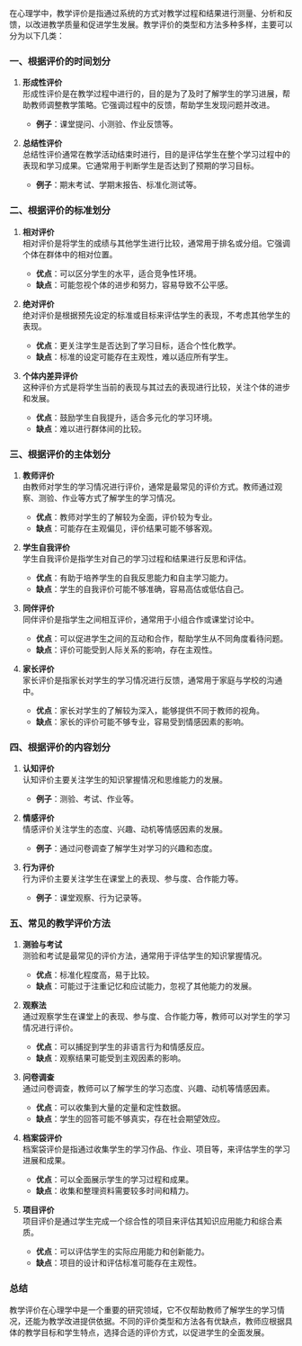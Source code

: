 在心理学中，教学评价是指通过系统的方式对教学过程和结果进行测量、分析和反馈，以改进教学质量和促进学生发展。教学评价的类型和方法多种多样，主要可以分为以下几类：

### 一、根据评价的时间划分

1. **形成性评价**  
   形成性评价是在教学过程中进行的，目的是为了及时了解学生的学习进展，帮助教师调整教学策略。它强调过程中的反馈，帮助学生发现问题并改进。

   - **例子**：课堂提问、小测验、作业反馈等。

2. **总结性评价**  
   总结性评价通常在教学活动结束时进行，目的是评估学生在整个学习过程中的表现和学习成果。它通常用于判断学生是否达到了预期的学习目标。
   - **例子**：期末考试、学期末报告、标准化测试等。

### 二、根据评价的标准划分

1. **相对评价**  
   相对评价是将学生的成绩与其他学生进行比较，通常用于排名或分组。它强调个体在群体中的相对位置。

   - **优点**：可以区分学生的水平，适合竞争性环境。
   - **缺点**：可能忽视个体的进步和努力，容易导致不公平感。

2. **绝对评价**  
   绝对评价是根据预先设定的标准或目标来评估学生的表现，不考虑其他学生的表现。

   - **优点**：更关注学生是否达到了学习目标，适合个性化教学。
   - **缺点**：标准的设定可能存在主观性，难以适应所有学生。

3. **个体内差异评价**  
   这种评价方式是将学生当前的表现与其过去的表现进行比较，关注个体的进步和发展。
   - **优点**：鼓励学生自我提升，适合多元化的学习环境。
   - **缺点**：难以进行群体间的比较。

### 三、根据评价的主体划分

1. **教师评价**  
   由教师对学生的学习情况进行评价，通常是最常见的评价方式。教师通过观察、测验、作业等方式了解学生的学习情况。

   - **优点**：教师对学生的了解较为全面，评价较为专业。
   - **缺点**：可能存在主观偏见，评价结果可能不够客观。

2. **学生自我评价**  
   学生自我评价是指学生对自己的学习过程和结果进行反思和评估。

   - **优点**：有助于培养学生的自我反思能力和自主学习能力。
   - **缺点**：学生的自我评价可能不够准确，容易高估或低估自己。

3. **同伴评价**  
   同伴评价是指学生之间相互评价，通常用于小组合作或课堂讨论中。

   - **优点**：可以促进学生之间的互动和合作，帮助学生从不同角度看待问题。
   - **缺点**：评价可能受到人际关系的影响，存在主观性。

4. **家长评价**  
   家长评价是指家长对学生的学习情况进行反馈，通常用于家庭与学校的沟通中。
   - **优点**：家长对学生的了解较为深入，能够提供不同于教师的视角。
   - **缺点**：家长的评价可能不够专业，容易受到情感因素的影响。

### 四、根据评价的内容划分

1. **认知评价**  
   认知评价主要关注学生的知识掌握情况和思维能力的发展。

   - **例子**：测验、考试、作业等。

2. **情感评价**  
   情感评价关注学生的态度、兴趣、动机等情感因素的发展。

   - **例子**：通过问卷调查了解学生对学习的兴趣和态度。

3. **行为评价**  
   行为评价主要关注学生在课堂上的表现、参与度、合作能力等。
   - **例子**：课堂观察、行为记录等。

### 五、常见的教学评价方法

1. **测验与考试**  
   测验和考试是最常见的评价方法，通常用于评估学生的知识掌握情况。

   - **优点**：标准化程度高，易于比较。
   - **缺点**：可能过于注重记忆和应试能力，忽视了其他能力的发展。

2. **观察法**  
   通过观察学生在课堂上的表现、参与度、合作能力等，教师可以对学生的学习情况进行评价。

   - **优点**：可以捕捉到学生的非语言行为和情感反应。
   - **缺点**：观察结果可能受到主观因素的影响。

3. **问卷调查**  
   通过问卷调查，教师可以了解学生的学习态度、兴趣、动机等情感因素。

   - **优点**：可以收集到大量的定量和定性数据。
   - **缺点**：学生的回答可能不够真实，存在社会期望效应。

4. **档案袋评价**  
   档案袋评价是指通过收集学生的学习作品、作业、项目等，来评估学生的学习进展和成果。

   - **优点**：可以全面展示学生的学习过程和成果。
   - **缺点**：收集和整理资料需要较多时间和精力。

5. **项目评价**  
   项目评价是通过学生完成一个综合性的项目来评估其知识应用能力和综合素质。
   - **优点**：可以评估学生的实际应用能力和创新能力。
   - **缺点**：项目的设计和评估标准可能存在主观性。

### 总结

教学评价在心理学中是一个重要的研究领域，它不仅帮助教师了解学生的学习情况，还能为教学改进提供依据。不同的评价类型和方法各有优缺点，教师应根据具体的教学目标和学生特点，选择合适的评价方式，以促进学生的全面发展。
